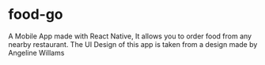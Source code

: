 # food-go
A Mobile App made with React Native, It allows you to order food from any nearby restaurant. The UI Design of this app is taken from a design made by Angeline Willams
